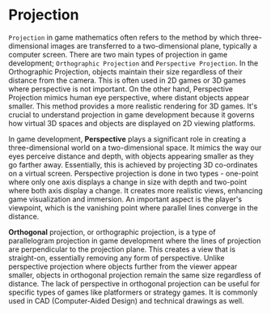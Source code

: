 # Projection

`Projection` in game mathematics often refers to the method by which three-dimensional images are transferred to a two-dimensional plane, typically a computer screen. There are two main types of projection in game development; `Orthographic Projection` and `Perspective Projection`. In the Orthographic Projection, objects maintain their size regardless of their distance from the camera. This is often used in 2D games or 3D games where perspective is not important. On the other hand, Perspective Projection mimics human eye perspective, where distant objects appear smaller. This method provides a more realistic rendering for 3D games. It's crucial to understand projection in game development because it governs how virtual 3D spaces and objects are displayed on 2D viewing platforms.

In game development, **Perspective** plays a significant role in creating a three-dimensional world on a two-dimensional space. It mimics the way our eyes perceive distance and depth, with objects appearing smaller as they go farther away. Essentially, this is achieved by projecting 3D co-ordinates on a virtual screen. Perspective projection is done in two types - one-point where only one axis displays a change in size with depth and two-point where both axis display a change. It creates more realistic views, enhancing game visualization and immersion. An important aspect is the player's viewpoint, which is the vanishing point where parallel lines converge in the distance.


**Orthogonal** projection, or orthographic projection, is a type of parallelogram projection in game development where the lines of projection are perpendicular to the projection plane. This creates a view that is straight-on, essentially removing any form of perspective. Unlike perspective projection where objects further from the viewer appear smaller, objects in orthogonal projection remain the same size regardless of distance. The lack of perspective in orthogonal projection can be useful for specific types of games like platformers or strategy games. It is commonly used in CAD (Computer-Aided Design) and technical drawings as well.